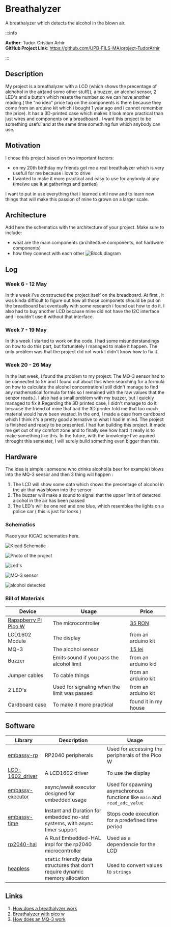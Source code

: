 # Breathalyzer
A breathalyzer which detects the alcohol in the blown air.

:::info 

**Author**: Tudor-Cristian Arhir \
**GitHub Project Link**: https://github.com/UPB-FILS-MA/project-TudorArhir

:::

## Description

 My project is a breathalyzer with a LCD (which shows the precentage of alchohol in the air(and some other stuff)), a buzzer, an alcohol sensor, 2 LED's  and a button which resets the number so we can have another reading.( the "no idea" price tag on the components is there because they come from an arduino kit which i bought 1 year ago and i cannot remember the price). It has a 3D-printed case which makes it look more practical than just wires and components on a breadboard . I want this project to be something useful and at the same time something fun which anybody can use.


## Motivation

I chose this project based on two important factors:
- on my 20th birthday my friends got me a real breathalyzer which is very usefull for me because i love to drive
- I wanted to make it more practical and easy to use for anybody at any time(we use it at gatherings and parties)

I want to put in use everything that i learned until now and to learn new things that will make this passion of mine to grown on a larger scale.

## Architecture 

Add here the schematics with the architecture of your project. Make sure to include:
 - what are the main components (architecture components, not hardware components)
 - how they connect with each other
![Block diagram](image-1.png)
## Log

<!-- write every week your progress here -->

### Week 6 - 12 May
In this week i've constructed the project itself on the breadboard. At first , it was kinda difficult to figure out how all those componets should be put on the breadboard but eventually with some research i found out how to do it. I also had to buy another LCD because mine did not have the I2C interface and i couldn't use it without that interface.
### Week 7 - 19 May
In this week I started to work on the code. I had some misunderstandings on how to do this part, but fortunately I managed to make it happen. The only problem was that the project did not work I didn't know how to fix it.
### Week 20 - 26 May
In the last week, I found the problem to my project. The MQ-3 sensor had to be connected to 5V and I found out about this when searching for a formula on how to calculate the alcohol concentration(I still didn't manage to find any mathematical formula for this so I remained with the raw values that the senzor reads.). I also had a small problem with my buzzer, but I quickly managed to fix it.Regarding the 3D printed case, I didn't manage to do it because the friend of mine that had the 3D printer told me that too much material would have been wasted. In the end, I made a case from cardboard which I think it's a pretty good alternative to what I had in mind.
The project is finished and ready to be presented.
I had fun building this project. It made me get out of my comfort zone and to finally see how hard it really is to make something like this. In the future, with the knowledge I've aquired throught this semester, I will surely build something even bigger than this.

## Hardware

The idea is simple : someone who drinks alcohol(a beer for example) blows into the MQ-3 sensor and then 3 thing will happen :
 1. The LCD will show some data which shows the precentage of alcohol in the air that was blown into the sensor
 2. The buzzer will make a sound to signal that the upper limit of detected alcohol in the air has been passed
 3. The LED's will be one red and one blue, which resembles the lights on a police car ( this is just for looks )
### Schematics

Place your KiCAD schematics here.


![Kicad Schematic](schematic.png)

![Photo of the project](case.jpeg)

![Led's](inside.jpeg)

![MQ-3 sensor](sensor.jpeg)

![alcohol detected](alc_detected.jpeg)


### Bill of Materials

| Device | Usage | Price |
|--------|--------|-------|
| [Rapspberry Pi Pico W](https://www.raspberrypi.com/documentation/microcontrollers/raspberry-pi-pico.html) | The microcontroller | [35 RON](https://www.optimusdigital.ro/en/raspberry-pi-boards/12394-raspberry-pi-pico-w.html) |
| LCD1602 Module | The display | from an arduino kit |
| MQ-3 | The alcohol sensor| [15 lei](https://www.optimusdigital.ro/en/gas-sensors/1125-modul-senzor-de-gaz-mq-3.html) |
| Buzzer | Emits sound if you pass the alcohol limit | from an arduino kid |
| Jumper cables | To cable things | from an arduino kit |
| 2 LED's | Used for signaling when the limit was passed | from an arduino kit |
| Cardboard case | To make it more practical | found it in my house |


## Software

| Library | Description | Usage |
|---------|-------------|-------|
| [embassy-rp](https://github.com/embassy-rs/embassy/tree/main/embassy-rp) | RP2040 peripherals | Used for accessing the peripherals of the Pico W |
| [LCD-1602_driver](https://crates.io/crates/lcd1602-driver) | A LCD1602 driver | To use the display |
| [embassy-executor](https://crates.io/crates/embassy-executor) | async/await executor designed for embedded usage | Used for spawning asynschronous functions like `main` and `read_adc_value` |
| [embassy-time](https://crates.io/crates/embassy-time) | Instant and Duration for embedded no-std systems, with async timer support | Stops code execution for a predefined time period |
| [rp2040-hal](https://crates.io/crates/rp2040-hal) | A Rust Embedded-HAL impl for the rp2040 microcontroller| Used as a dependencie for the LCD|
| [heapless](https://crates.io/crates/heapless) | `static` friendly data structures that don't require dynamic memory allocation| Used to convert values to `strings` |


## Links

<!-- Add a few links that inspired you and that you think you will use for your project -->

1. [How does a breathalyzer work](https://www.medicalnewstoday.com/articles/breathalyzer-test)
2. [Breathalyzer with pico w](https://forums.raspberrypi.com/viewtopic.php?t=226459)
3. [How does an MQ-3 work](https://help.sinric.pro/pages/tutorials/custom-device-types/alcohol-sensor/MQ-3)
